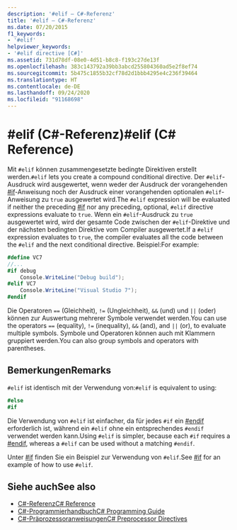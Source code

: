 ```yaml
---
description: '#elif – C#-Referenz'
title: '#elif – C#-Referenz'
ms.date: 07/20/2015
f1_keywords:
- '#elif'
helpviewer_keywords:
- '#elif directive [C#]'
ms.assetid: 731d78df-08e0-4d51-b8c8-f193c27de13f
ms.openlocfilehash: 383c143792a39bb3abcd255804360ad5e2f8ef74
ms.sourcegitcommit: 5b475c1855b32cf78d2d1bbb4295e4c236f39464
ms.translationtype: HT
ms.contentlocale: de-DE
ms.lasthandoff: 09/24/2020
ms.locfileid: "91168698"
---
```

# <a name="elif-c-reference"></a><span data-ttu-id="6968a-103">#elif (C#-Referenz)</span><span class="sxs-lookup"><span data-stu-id="6968a-103">#elif (C# Reference)</span></span>

<span data-ttu-id="6968a-104">Mit `#elif` können zusammengesetzte bedingte Direktiven erstellt werden.</span><span class="sxs-lookup"><span data-stu-id="6968a-104">`#elif` lets you create a compound conditional directive.</span></span> <span data-ttu-id="6968a-105">Der `#elif`-Ausdruck wird ausgewertet, wenn weder der Ausdruck der vorangehenden [#if](./preprocessor-if.md)-Anweisung noch der Ausdruck einer vorangehenden optionalen `#elif`-Anweisung zu `true` ausgewertet wird.</span><span class="sxs-lookup"><span data-stu-id="6968a-105">The `#elif` expression will be evaluated if neither the preceding [#if](./preprocessor-if.md) nor any preceding, optional, `#elif` directive expressions evaluate to `true`.</span></span> <span data-ttu-id="6968a-106">Wenn ein `#elif`-Ausdruck zu `true` ausgewertet wird, wird der gesamte Code zwischen der `#elif`-Direktive und der nächsten bedingten Direktive vom Compiler ausgewertet.</span><span class="sxs-lookup"><span data-stu-id="6968a-106">If a `#elif` expression evaluates to `true`, the compiler evaluates all the code between the `#elif` and the next conditional directive.</span></span> <span data-ttu-id="6968a-107">Beispiel:</span><span class="sxs-lookup"><span data-stu-id="6968a-107">For example:</span></span>  
  
```csharp
#define VC7  
//...  
#if debug  
    Console.WriteLine("Debug build");  
#elif VC7  
    Console.WriteLine("Visual Studio 7");  
#endif  
```  
  
 <span data-ttu-id="6968a-108">Die Operatoren `==` (Gleichheit), `!=` (Ungleichheit), `&&` (und) und `||` (oder) können zur Auswertung mehrerer Symbole verwendet werden.</span><span class="sxs-lookup"><span data-stu-id="6968a-108">You can use the operators `==` (equality), `!=` (inequality), `&&` (and), and `||` (or), to evaluate multiple symbols.</span></span> <span data-ttu-id="6968a-109">Symbole und Operatoren können auch mit Klammern gruppiert werden.</span><span class="sxs-lookup"><span data-stu-id="6968a-109">You can also group symbols and operators with parentheses.</span></span>  
  
## <a name="remarks"></a><span data-ttu-id="6968a-110">Bemerkungen</span><span class="sxs-lookup"><span data-stu-id="6968a-110">Remarks</span></span>  

 <span data-ttu-id="6968a-111">`#elif` ist identisch mit der Verwendung von:</span><span class="sxs-lookup"><span data-stu-id="6968a-111">`#elif` is equivalent to using:</span></span>  
  
```csharp
#else  
#if  
```  
  
 <span data-ttu-id="6968a-112">Die Verwendung von `#elif` ist einfacher, da für jedes `#if` ein [#endif](./preprocessor-endif.md) erforderlich ist, während ein `#elif` ohne ein entsprechendes `#endif` verwendet werden kann.</span><span class="sxs-lookup"><span data-stu-id="6968a-112">Using `#elif` is simpler, because each `#if` requires a [#endif](./preprocessor-endif.md), whereas a `#elif` can be used without a matching `#endif`.</span></span>  
  
 <span data-ttu-id="6968a-113">Unter [#if](./preprocessor-if.md) finden Sie ein Beispiel zur Verwendung von `#elif`.</span><span class="sxs-lookup"><span data-stu-id="6968a-113">See [#if](./preprocessor-if.md) for an example of how to use `#elif`.</span></span>  
  
## <a name="see-also"></a><span data-ttu-id="6968a-114">Siehe auch</span><span class="sxs-lookup"><span data-stu-id="6968a-114">See also</span></span>

- [<span data-ttu-id="6968a-115">C#-Referenz</span><span class="sxs-lookup"><span data-stu-id="6968a-115">C# Reference</span></span>](../index.md)
- [<span data-ttu-id="6968a-116">C#-Programmierhandbuch</span><span class="sxs-lookup"><span data-stu-id="6968a-116">C# Programming Guide</span></span>](../../programming-guide/index.md)
- [<span data-ttu-id="6968a-117">C#-Präprozessoranweisungen</span><span class="sxs-lookup"><span data-stu-id="6968a-117">C# Preprocessor Directives</span></span>](./index.md)
